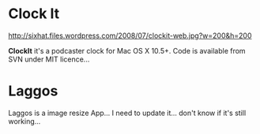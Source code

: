 # Clock It #


http://sixhat.files.wordpress.com/2008/07/clockit-web.jpg?w=200&h=200

**ClockIt** it's a podcaster clock for Mac OS X 10.5+. Code is available from SVN under MIT licence...

# Laggos #

Laggos is a image resize App... I need to update it... don't know if it's still working...
